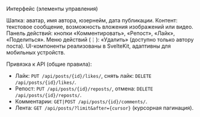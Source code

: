 Интерфейс (элементы управления)

Шапка: аватар, имя автора, юзернейм, дата публикации.
Контент: текстовое сообщение, возможность вложения изображений или видео.
Панель действий: кнопки «Комментировать», «Репост», «Лайк», «Поделиться».
Меню действий (⋮): «Удалить» (доступно только автору поста).
UI-компоненты реализованы в SvelteKit, адаптивны для мобильных устройств.

Привязка к API (общие правила):
- Лайк: `PUT /api/posts/{id}/likes/`, снять лайк: `DELETE /api/posts/{id}/likes/`.
- Репост: `PUT /api/posts/{id}/reposts/`, отмена: `DELETE /api/posts/{id}/reposts/`.
- Комментарии: `GET|POST /api/posts/{id}/comments/`.
- Лента: `GET /api/posts/?limit&after={cursor}` (курсорная пагинация).
